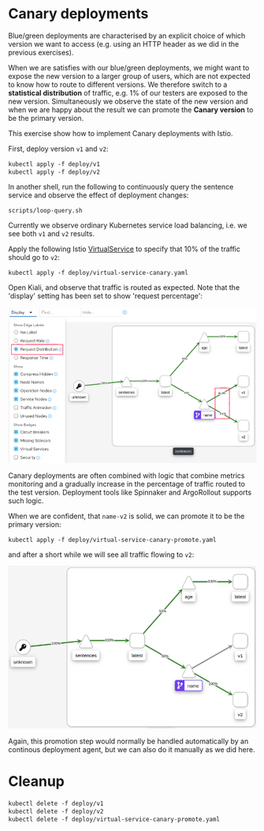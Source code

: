 [//]: # (Copyright, Michael Vittrup Larsen)
[//]: # (Origin: https://github.com/MichaelVL/istio-katas)
[//]: # (Tags: #canary-deployment #VirtualService)

# Canary deployments

Blue/green deployments are characterised by an explicit choice of which version
we want to access (e.g. using an HTTP header as we did in the previous
exercises).

When we are satisfies with our blue/green deployments, we might want to expose
the new version to a larger group of users, which are not expected to know how
to route to different versions. We therefore switch to a **statistical
distribution** of traffic, e.g. 1% of our testers are exposed to the new
version.  Simultaneously we observe the state of the new version and when we are
happy about the result we can promote the **Canary version** to be the primary
version.

This exercise show how to implement Canary deployments with Istio.

First, deploy version `v1` and `v2`:

```console
kubectl apply -f deploy/v1
kubectl apply -f deploy/v2
```

In another shell, run the following to continuously query the sentence service
and observe the effect of deployment changes:

```console
scripts/loop-query.sh
```

Currently we observe ordinary Kubernetes service load balancing, i.e. we see
both `v1` and `v2` results.

Apply the following Istio
[VirtualService](https://istio.io/latest/docs/reference/config/networking/virtual-service/)
to specify that 10% of the traffic should go to `v2`:

```console
kubectl apply -f deploy/virtual-service-canary.yaml
```

Open Kiali, and observe that traffic is routed as expected. Note that the
'display' setting has been set to show 'request percentage':

![Canary Traffic in Kiali](images/kiali-canary-anno.png)

Canary deployments are often combined with logic that combine metrics monitoring
and a gradually increase in the percentage of traffic routed to the test
version. Deployment tools like Spinnaker and ArgoRollout supports such logic.

When we are confident, that `name-v2` is solid, we can promote it to be the
primary version:

```console
kubectl apply -f deploy/virtual-service-canary-promote.yaml
```

and after a short while we will see all traffic flowing to `v2`:

![Canary promoted](images/kiali-canary-promoted.png)

Again, this promotion step would normally be handled automatically by an
continous deployment agent, but we can also do it manually as we did here.

# Cleanup

```console
kubectl delete -f deploy/v1
kubectl delete -f deploy/v2
kubectl delete -f deploy/virtual-service-canary-promote.yaml
```
